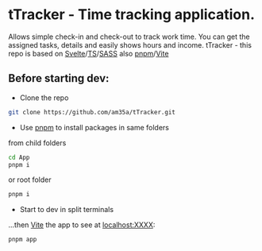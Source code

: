 # tTracker - Time tracking application.
Allows simple check-in and check-out to track work time. You can get the assigned tasks, details and easily shows hours and income.
tTracker - this repo is based on [Svelte](https://svelte.dev)/[TS](https://www.typescriptlang.org/)/[SASS](https://sass-lang.com/dart-sass) also [pnpm](https://pnpm.io/)/[Vite](https://vitejs.dev)

## Before starting dev:

- Clone the repo
```bash
git clone https://github.com/am35a/tTracker.git
```

- Use [pnpm](https://pnpm.io/) to install packages in same folders  

from child folders
```bash
cd App
pnpm i
```
or root folder
```bash
pnpm i
```

- Start to dev in split terminals

...then [Vite](https://vitejs.dev) the app to see at [localhost:XXXX](http://localhost:XXXX):
```bash
pnpm app
```